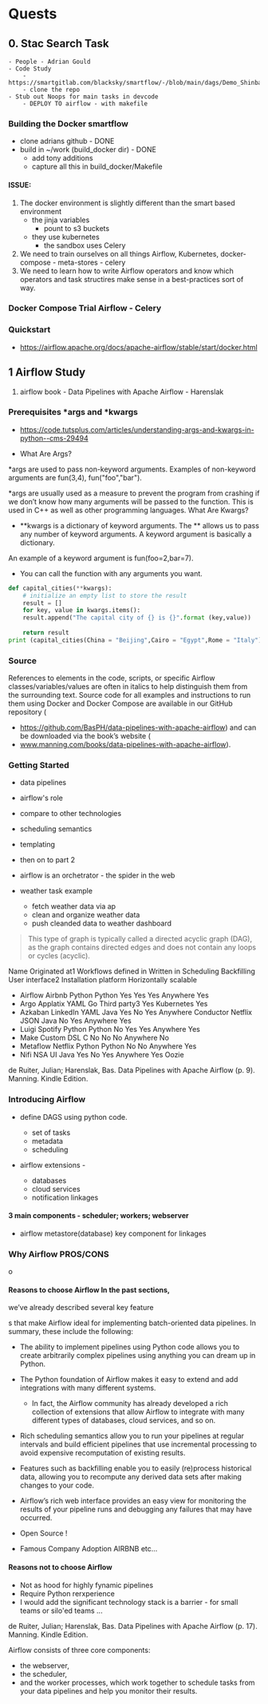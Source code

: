 # Quests



## 0. Stac Search Task
	- People - Adrian Gould
	- Code Study
		- https://smartgitlab.com/blacksky/smartflow/-/blob/main/dags/Demo_Shinbashi.py
		- clone the repo 
	- Stub out Noops for main tasks in devcode
		- DEPLOY TO airflow - with makefile

### Building the Docker smartflow
- clone adrians github - DONE
- build in ~/work (build_docker dir) - DONE
	- add tony additions
	- capture all this in build_docker/Makefile

#### ISSUE:
1. The docker environment is slightly different than the smart based environment
	- the jinja variables
		- pount to s3 buckets
	- they use kubernetes
		- the sandbox uses Celery
2. We need to train ourselves on all things  Airflow, Kubernetes, docker-compose - meta-stores - celery
3. We need to learn how to write Airflow operators and know which operators and task structires make sense in a best-practices sort of way.

### Docker Compose Trial Airflow - Celery

### Quickstart

- https://airflow.apache.org/docs/apache-airflow/stable/start/docker.html


## 1 Airflow Study

1. airflow book - Data Pipelines with Apache Airflow - Harenslak

### Prerequisites *args and *kwargs

- https://code.tutsplus.com/articles/understanding-args-and-kwargs-in-python--cms-29494

- What Are Args?

*args are used to pass non-keyword arguments. Examples of non-keyword arguments are fun(3,4), fun("foo","bar").

*args are usually used as a measure to prevent the program from crashing if we don’t know how many arguments will be passed to the function. This is used in C++ as well as other programming languages.
What Are Kwargs?

- **kwargs is a dictionary of keyword arguments. 
The ** allows us to pass any number of keyword arguments. A keyword argument is basically a dictionary.

An example of a keyword argument is fun(foo=2,bar=7).


- You can call the function with any arguments you want.
	

``` python
def capital_cities(**kwargs): 
    # initialize an empty list to store the result
    result = []
    for key, value in kwargs.items():
	result.append("The capital city of {} is {}".format (key,value))
 
    return result
print (capital_cities(China = "Beijing",Cairo = "Egypt",Rome = "Italy"))

```


### Source

References to elements in the code, scripts, or specific Airflow classes/variables/values are often in italics to help distinguish them from the surrounding text. Source code for all examples and instructions to run them using Docker and Docker Compose are available in our GitHub repository (
- https://github.com/BasPH/data-pipelines-with-apache-airflow) and can be downloaded via the book’s website (
- www.manning.com/books/data-pipelines-with-apache-airflow).


### Getting Started

- data pipelines
- airflow's role
- compare to other technologies
- scheduling semantics
- templating
- then on to part 2

- airflow is an orchetrator - the spider in the web
- weather task example
	- fetch weather data via ap
	- clean and organize weather data
	- push cleanded data to weather dashboard

> This type of graph is typically called a directed acyclic graph (DAG), as the graph contains directed edges and does not contain any loops or cycles (acyclic).


Name Originated at1 Workflows defined in Written in Scheduling Backfilling User interface2 Installation platform Horizontally scalable 
- Airflow Airbnb Python Python Yes Yes Yes Anywhere Yes 
- Argo Applatix YAML Go Third party3 Yes Kubernetes Yes 
- Azkaban LinkedIn YAML Java Yes No Yes Anywhere Conductor Netflix JSON Java No Yes Anywhere Yes 
- Luigi Spotify Python Python No Yes Yes Anywhere Yes 
- Make Custom DSL C No No No Anywhere No 
- Metaflow Netflix Python Python No No Anywhere Yes 
- Nifi NSA UI Java Yes No Yes Anywhere Yes Oozie

de Ruiter, Julian; Harenslak, Bas. Data Pipelines with Apache Airflow (p. 9). Manning. Kindle Edition. 

### Introducing Airflow

- define DAGS using python code.
	- set of tasks
	- metadata
	- scheduling

- airflow extensions - 
	- databases
	- cloud services
	- notification linkages

#### 3 main components - scheduler; workers; webserver

- airflow metastore(database) key component for linkages

### Why Airflow PROS/CONS

o
#### Reasons to choose Airflow In the past sections, 

we’ve already described several key feature

s that make Airflow ideal for implementing batch-oriented data pipelines. In summary, these include the following: 

- The ability to implement pipelines using Python code allows you to create arbitrarily complex pipelines using anything you can dream up in Python. 
- The Python foundation of Airflow makes it easy to extend and add integrations with many different systems. 
	- In fact, the Airflow community has already developed a rich collection of extensions that allow Airflow to integrate with many different types of databases, cloud services, and so on. 
- Rich scheduling semantics allow you to run your pipelines at regular intervals and build efficient pipelines that use incremental processing to avoid expensive recomputation of existing results. 
- Features such as backfilling enable you to easily (re)process historical data, allowing you to recompute any derived data sets after making changes to your code. 
- Airflow’s rich web interface provides an easy view for monitoring the results of your pipeline runs and debugging any failures that may have occurred.

- Open Source !
- Famous Company Adoption AIRBNB etc...


#### Reasons not to choose Airflow

- Not as hood for highly fynamic pipelines
- Require Python rerxperience
- I would add the significant technology stack is a barrier - for small teams or silo'ed teams ...

de Ruiter, Julian; Harenslak, Bas. Data Pipelines with Apache Airflow (p. 17). Manning. Kindle Edition. 

Airflow consists of three core components: 
- the webserver, 
- the scheduler, 
- and the worker processes, 
which work together to schedule tasks from your data pipelines and help you monitor their results.

